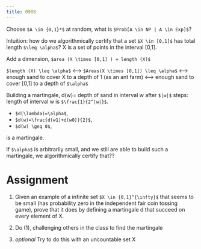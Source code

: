 ```yaml
---
title: 0908
---
```


Choose `$A \in {0,1}*$` at random, what is `$Prob[A \in NP | A \in Exp]$`?

Intuition:
how do we algorithmically certify that
a set `$X \in [0,1]$` has total length `$\leq \alpha$`?
X is a set of points in the interval [0,1].

Add a dimension,
`$area (X \times [0,1] ) = length (X)$`

`$length (X) \leq \alpha$`
<--> `$Areas(X \times [0,1]) \leq \alpha$`
<--> enough sand to cover X to a depth of 1
(as an ant farm) <--> enough sand to cover [0,1] to a depth of `$\alpha$`

Building a martingale,
d(w)= depth of sand in interval w after `$|w|$` steps:
length of interval w is `$\frac{1}{2^|w|}$`.

* `$d(\lambda)=\alpha$`,
* `$d(w)=\frac{d(w1)+d(w0)}{2}$`,
* `$d(w) \geq 0$`,

is a martingale.

If `$\alpha$` is arbitrarily small,
and we still are able to build such a martingale,
we algorithmically certify that??

# Assignment

1. Given an example of a infinite set `$X \in {0,1}^{\infty}$`
that seems to be small
(has probability zero in the independent fair coin tossing game),
prove that it does by defining a martingale d that succeed on every element of X.

2. Do (1), challenging others in the class to find the martingale

3. _optional_ Try to do this with an uncountable set X
